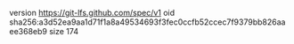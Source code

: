 version https://git-lfs.github.com/spec/v1
oid sha256:a3d52ea9aa1d71f1a8a49534693f3fec0ccfb52ccec7f9379bb826aaee368eb9
size 174
